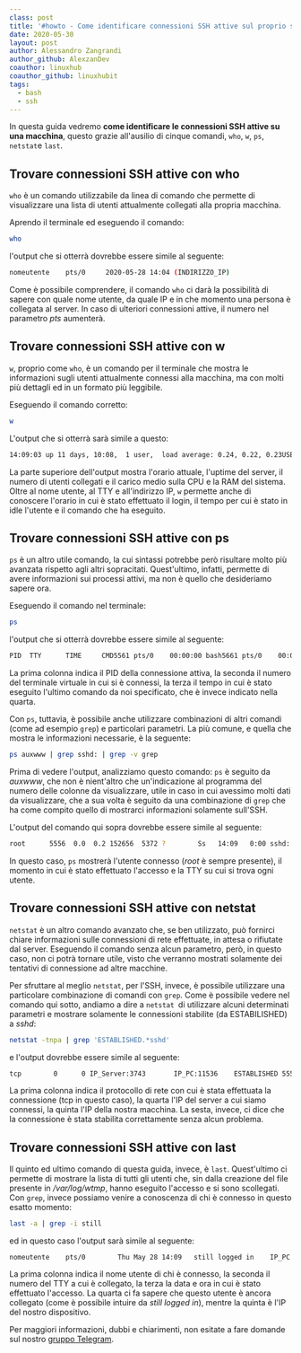```yaml
---
class: post
title: '#howto - Come identificare connessioni SSH attive sul proprio server'
date: 2020-05-30
layout: post
author: Alessandro Zangrandi
author_github: AlexzanDev
coauthor: linuxhub
coauthor_github: linuxhubit
tags:
  - bash  
  - ssh
---
```

In questa guida vedremo **come identificare le connessioni SSH attive su una macchina**, questo grazie all'ausilio di cinque comandi, `who`, `w`, `ps`, `netstat`e `last`.

## Trovare connessioni SSH attive con who

`who` è un comando utilizzabile da linea di comando che permette di visualizzare una lista di utenti attualmente collegati alla propria macchina.

Aprendo il terminale ed eseguendo il comando:

```bash
who
```

l'output che si otterrà dovrebbe essere simile al seguente:

```bash
nomeutente    pts/0     2020-05-28 14:04 (INDIRIZZO_IP)
```

Come è possibile comprendere, il comando `who` ci darà la possibilità di sapere con quale nome utente, da quale IP e in che momento una persona è collegata al server. In caso di ulteriori connessioni attive, il numero nel parametro *pts* aumenterà.

## Trovare connessioni SSH attive con w

`w`, proprio come `who`, è un comando per il terminale che mostra le informazioni sugli utenti attualmente connessi alla macchina, ma con molti più dettagli ed in un formato più leggibile.

Eseguendo il comando corretto:

```bash
w
```

L'output che si otterrà sarà simile a questo:

```bash
14:09:03 up 11 days, 10:08,  1 user,  load average: 0.24, 0.22, 0.23USER        TTY      FROM             LOGIN@   IDLE   JCPU   PCPU WHATnomeutente  pts/0    INDIRIZZO_IP     14:09    1.00s  0.07s  0.03s w
```

La parte superiore dell'output mostra l'orario attuale, l'uptime del server, il numero di utenti collegati e il carico medio sulla CPU e la RAM del sistema. Oltre al nome utente, al TTY e all'indirizzo IP, `w` permette anche di conoscere l'orario in cui è stato effettuato il login, il tempo per cui è stato in idle l'utente e il comando che ha eseguito.

## Trovare connessioni SSH attive con ps

`ps` è un altro utile comando, la cui sintassi potrebbe però risultare molto più avanzata rispetto agli altri sopracitati. Quest'ultimo, infatti, permette di avere informazioni sui processi attivi, ma non è quello che desideriamo sapere ora.

Eseguendo il comando nel terminale:

```bash
ps
```

l'output che si otterrà dovrebbe essere simile al seguente:

```bash
PID  TTY      TIME     CMD5561 pts/0    00:00:00 bash5661 pts/0    00:00:00 ps
```

La prima colonna indica il PID della connessione attiva, la seconda il numero del terminale virtuale in cui si è connessi, la terza il tempo in cui è stato eseguito l'ultimo comando da noi specificato, che è invece indicato nella quarta.

Con `ps`, tuttavia, è possibile anche utilizzare combinazioni di altri comandi (come ad esempio `grep`) e particolari parametri. La più comune, e quella che mostra le informazioni necessarie, è la seguente:

```bash
ps auxwww | grep sshd: | grep -v grep

```

Prima di vedere l'output, analizziamo questo comando: `ps` è seguito da *auxwww*, che non è nient'altro che un'indicazione al programma del numero delle colonne da visualizzare, utile in caso in cui avessimo molti dati da visualizzare, che a sua volta è seguito da una combinazione di `grep` che ha come compito quello di mostrarci informazioni solamente sull'SSH.

L'output del comando qui sopra dovrebbe essere simile al seguente:

```bash
root      5556  0.0  0.2 152656  5372 ?        Ss   14:09   0:00 sshd: nomeutente [priv]nomeutente   5560  0.0  0.1 152656  2424 ?        S    14:09   0:00 sshd: nomeutente@pts/0
```

In questo caso, `ps` mostrerà l'utente connesso (*root* è sempre presente), il momento in cui è stato effettuato l'accesso e la TTY su cui si trova ogni utente.

## Trovare connessioni SSH attive con netstat

`netstat` è un altro comando avanzato che, se ben utilizzato, può fornirci chiare informazioni sulle connessioni di rete effettuate, in attesa o rifiutate dal server. Eseguendo il comando senza alcun parametro, però, in questo caso, non ci potrà tornare utile, visto che verranno mostrati solamente dei tentativi di connessione ad altre macchine.

Per sfruttare al meglio `netstat`, per l'SSH, invece, è possibile utilizzare una particolare combinazione di comandi con `grep`. Come è possibile vedere nel comando qui sotto, andiamo a dire a `netstat `di utilizzare alcuni determinati parametri e mostrare solamente le connessioni stabilite (da ESTABILISHED) a *sshd*:

```bash
netstat -tnpa | grep 'ESTABLISHED.*sshd'

```

e l'output dovrebbe essere simile al seguente:

```bash
tcp        0      0 IP_Server:3743       IP_PC:11536    ESTABLISHED 5556/sshd: nomeutente
```

La prima colonna indica il protocollo di rete con cui è stata effettuata la connessione (tcp in questo caso), la quarta l'IP del server a cui siamo connessi, la quinta l'IP della nostra macchina. La sesta, invece, ci dice che la connessione è stata stabilita correttamente senza alcun problema.

## Trovare connessioni SSH attive con last

Il quinto ed ultimo comando di questa guida, invece, è `last`. Quest'ultimo ci permette di mostrare la lista di tutti gli utenti che, sin dalla creazione del file presente in */var/log/wtmp*, hanno eseguito l'accesso e si sono scollegati. Con `grep`, invece possiamo venire a conoscenza di chi è connesso in questo esatto momento:

```bash
last -a | grep -i still

```

ed in questo caso l'output sarà simile al seguente:

```
nomeutente    pts/0        Thu May 28 14:09   still logged in    IP_PC
```

La prima colonna indica il nome utente di chi è connesso, la seconda il numero del TTY a cui è collegato, la terza la data e ora in cui è stato effettuato l'accesso. La quarta ci fa sapere che questo utente è ancora collegato (come è possibile intuire da *still logged in*), mentre la quinta è l'IP del nostro dispositivo.

Per maggiori informazioni, dubbi e chiarimenti, non esitate a fare domande sul nostro [gruppo Telegram](https://t.me/linuxpeople).